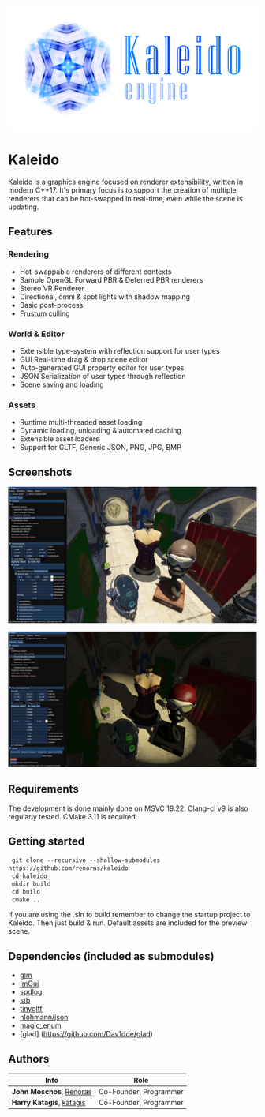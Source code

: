 ![Kaleido](/assets/engine-data/logo.png?style=centerme "Kaleido")

# Kaleido

Kaleido is a graphics engine focused on renderer extensibility, written in modern C++17.
It's primary focus is to support the creation of multiple renderers that can be hot-swapped in real-time, even while the scene is updating.

## Features

### Rendering
* Hot-swappable renderers of different contexts
* Sample OpenGL Forward PBR & Deferred PBR renderers
* Stereo VR Renderer
* Directional, omni & spot lights with shadow mapping
* Basic post-process
* Frustum culling

### World & Editor
* Extensible type-system with reflection support for user types
* GUI Real-time drag & drop scene editor
* Auto-generated GUI property editor for user types
* JSON Serialization of user types through reflection
* Scene saving and loading 

### Assets
* Runtime multi-threaded asset loading
* Dynamic loading, unloading & automated caching
* Extensible asset loaders
* Support for GLTF, Generic JSON, PNG, JPG, BMP

## Screenshots

![Kaleido](/assets/engine-data/screenshots/01.png "Screenshot 1")

![Kaleido](/assets/engine-data/screenshots/02.png "Screenshot 2")

## Requirements

The development is done mainly done on MSVC 19.22. Clang-cl v9 is also regularly tested. 
CMake 3.11 is required.

## Getting started

```
 git clone --recursive --shallow-submodules https://github.com/renoras/kaleido
 cd kaleido
 mkdir build
 cd build
 cmake ..
 ```
If you are using the .sln to build remember to change the startup project to Kaleido.
Then just build & run. Default assets are included for the preview scene.

## Dependencies (included as submodules)

* [glm](https://github.com/g-truc/glm)
* [ImGui](https://github.com/ocornut/imgui)
* [spdlog](https://github.com/gabime/spdlog)
* [stb](https://github.com/nothings/stb)
* [tinygltf](https://github.com/syoyo/tinygltf)
* [nlohmann/json](https://github.com/nlohmann/json)
* [magic_enum](https://github.com/Neargye/magic_enum)
* [glad] (https://github.com/Dav1dde/glad)

## Authors

| Info | Role |
| ------|-----|
|**John Moschos**, [Renoras](https://github.com/Renoras)| Co-Founder, Programmer |
|**Harry Katagis**, [katagis](https://github.com/katagis)| Co-Founder, Programmer |
